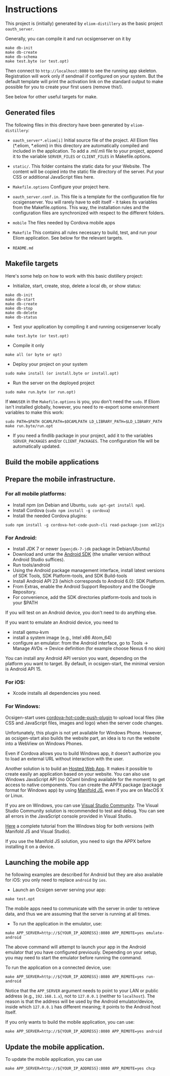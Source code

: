 Instructions
============

This project is (initially) generated by `eliom-distillery` as the basic
project `oauth_server`.

Generally, you can compile it and run ocsigenserver on it by
```Shell
make db-init
make db-create
make db-schema
make test.byte (or test.opt)
```
Then connect to `http://localhost:8080` to see the running app skeleton.
Registration will work only if sendmail if configured on your system.
But the default template will print the activation link on the standard
output to make possible for you to create your first users (remove this!).

See below for other useful targets for make.

Generated files
---------------

The following files in this directory have been generated by
`eliom-distillery`:

- `oauth_server*.eliom[i]`
  Initial source file of the project.
  All Eliom files (*.eliom, *.eliomi) in this directory are
  automatically compiled and included in the application.
  To add a .ml/.mli file to your project,
  append it to the variable `SERVER_FILES` or `CLIENT_FILES` in Makefile.options.

- `static/`.
  This folder contains the static data for your Website.
  The content will be copied into the static file directory of the server.
  Put your CSS or additional JavaScript files here.

- `Makefile.options`
  Configure your project here.

- `oauth_server.conf.in`.
  This file is a template for the configuration file for
  ocsigenserver. You will rarely have to edit itself - it takes its
  variables from the Makefile.options. This way, the installation
  rules and the configuration files are synchronized with respect to
  the different folders.

- `mobile`
  The files needed by Cordova mobile apps

- `Makefile`
  This contains all rules necessary to build, test, and run your
  Eliom application. See below for the relevant targets.

- `README.md`


Makefile targets
----------------

Here's some help on how to work with this basic distillery project:

- Initialize, start, create, stop, delete a local db, or show status:
```Shell
make db-init
make db-start
make db-create
make db-stop
make db-delete
make db-status
```

- Test your application by compiling it and running ocsigenserver locally
```
make test.byte (or test.opt)
```

- Compile it only
```Shell
make all (or byte or opt)
```

- Deploy your project on your system
```Shell
sudo make install (or install.byte or install.opt)
```

- Run the server on the deployed project
```Shell
sudo make run.byte (or run.opt)
```

If `WWWUSER` in the `Makefile.options` is you, you don't need the
`sudo`. If Eliom isn't installed globally, however, you need to
re-export some environment variables to make this work:
```Shell
sudo PATH=$PATH OCAMLPATH=$OCAMLPATH LD_LIBRARY_PATH=$LD_LIBRARY_PATH make run.byte/run.opt
```

- If you need a findlib package in your project, add it to the
  variables `SERVER_PACKAGES` and/or `CLIENT_PACKAGES`. The configuration
  file will be automatically updated.

Build the mobile applications
-----------------------------

## Prepare the mobile infrastructure.

### For all mobile platforms:

- Install npm (on Debian and Ubuntu, `sudo apt-get install npm`).
- Install Cordova (`sudo npm install -g cordova`)
- Install the needed Cordova plugins:
```Shell
sudo npm install -g cordova-hot-code-push-cli read-package-json xml2js
```

### For Android:

- Install JDK 7 or newer (`openjdk-7-jdk` package in Debian/Ubuntu)
- Download and untar the [Android SDK](http://developer.android.com/sdk) (the smaller version without Android Studio suffices).
- Run tools/android
- Using the Android package management interface, install latest versions of SDK Tools, SDK Platform-tools, and SDK Build-tools
- Install Android API 23 (which corresponds to Android 6.0): SDK Platform.
- From Extras, enable the Android Support Repository and the Google Repository.
- For convenience, add the SDK directories platform-tools and tools in your $PATH

If you will test on an Android device, you don't need to do anything else.

If you want to emulate an Android device, you need to

- install qemu-kvm
- install a system image (e.g., Intel x86 Atom_64)
- configure an emulator: from the Android interface, go to Tools -> Manage AVDs -> Device definition (for example choose Nexus 6 no skin)

You can install any Android API version you want, depending on the platform you want to target. By default, in ocsigen-start, the minimal version is Android API 15.

### For iOS:

- Xcode installs all dependencies you need.

### For Windows:

Ocsigen-start uses
[cordova-hot-code-push-plugin](https://github.com/nordnet/cordova-hot-code-push)
to upload local files (like CSS and JavaScript files, images and logo) when the
server code changes.

Unfortunately, this plugin is not yet available for Windows Phone. However, as
ocsigen-start also builds the website part, an idea is to run the website into a
WebView on Windows Phones.

Even if Cordova allows you to build Windows app, it doesn't authorize you to
load an external URL without interaction with the user.

Another solution is to build an [Hosted Web
App](https://developer.microsoft.com/en-us/windows/bridges/hosted-web-apps). It
makes it possible to create easily an application based on your website. You can
also use Windows JavaScript API (no OCaml binding available for the moment) to
get access to native components. You can create the APPX package (package format
for Windows app) by using [Manifold JS](http://manifoldjs.com/), even if you are on MacOS X or Linux.

If you are on Windows, you can use [Visual Studio Community](https://www.visualstudio.com/fr/vs/community/). The Visual Studio Community solution is recommended to test and debug. You can see all errors in the JavaScript console provided in Visual Studio.

[Here](https://blogs.windows.com/buildingapps/2016/02/17/building-a-great-hosted-web-app/#3mlzw0giKcuGZDeq.97) a complete tutorial from the Windows blog for both versions (with Manifold JS and Visual Studio).

If you use the Manifold JS solution, you need to sign the APPX before installing it on a device.

## Launching the mobile app

he following examples are described for Android but they are also available for iOS: you only need to replace `android` by `ios`.

- Launch an Ocsigen server serving your app:
```
make test.opt
```
The mobile apps need to communicate with the server in order to retrieve data,
and thus we are assuming that the server is running at all times.

- To run the application in the emulator, use:

```
make APP_SERVER=http://${YOUR_IP_ADDRESS}:8080 APP_REMOTE=yes emulate-android
```

The above command will attempt to launch your app in the Android emulator that
you have configured previously. Depending on your setup, you may need to start
the emulator before running the command.

To run the application on a connected device, use:

```
make APP_SERVER=http://${YOUR_IP_ADDRESS}:8080 APP_REMOTE=yes run-android
```
Notice that the `APP_SERVER` argument needs to point to your LAN or public
address (e.g., `192.168.1.x`), not to `127.0.0.1` (neither to `localhost`). The
reason is that the address will be used by the Android emulator/device, inside
which `127.0.0.1` has different meaning; it points to the Android host itself.

If you only wants to build the mobile application, you can use:
```
make APP_SERVER=http://${YOUR_IP_ADDRESS}:8080 APP_REMOTE=yes android
```

## Update the mobile application.

To update the mobile application, you can use
```
make APP_SERVER=http://${YOUR_IP_ADDRESS}:8080 APP_REMOTE=yes chcp
```
